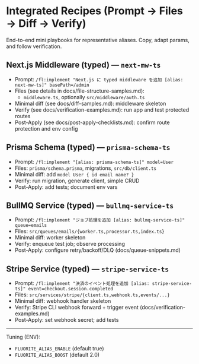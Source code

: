 # Integrated Recipes (Prompt → Files → Diff → Verify)

End-to-end mini playbooks for representative aliases. Copy, adapt params, and follow verification.

## Next.js Middleware (typed) — `next-mw-ts`
- Prompt: `/fl:implement "Next.js に typed middleware を追加 [alias: next-mw-ts]" basePath=/admin`
- Files (see details in docs/file-structure-samples.md):
  - `middleware.ts`, optionally `src/middleware/auth.ts`
- Minimal diff (see docs/diff-samples.md): middleware skeleton
- Verify (see docs/verification-examples.md): run app and test protected routes
- Post-Apply (see docs/post-apply-checklists.md): confirm route protection and env config

## Prisma Schema (typed) — `prisma-schema-ts`
- Prompt: `/fl:implement "[alias: prisma-schema-ts]" model=User`
- Files: `prisma/schema.prisma`, migrations, `src/db/client.ts`
- Minimal diff: add `model User { id email name? }`
- Verify: run migration, generate client, simple CRUD
- Post-Apply: add tests; document env vars

## BullMQ Service (typed) — `bullmq-service-ts`
- Prompt: `/fl:implement "ジョブ処理を追加 [alias: bullmq-service-ts]" queue=emails`
- Files: `src/queues/emails/{worker.ts,processor.ts,index.ts}`
- Minimal diff: worker skeleton
- Verify: enqueue test job; observe processing
- Post-Apply: configure retry/backoff/DLQ (docs/queue-snippets.md)

## Stripe Service (typed) — `stripe-service-ts`
- Prompt: `/fl:implement "決済のイベント処理を追加 [alias: stripe-service-ts]" event=checkout.session.completed`
- Files: `src/services/stripe/{client.ts,webhook.ts,events/...}`
- Minimal diff: webhook handler skeleton
- Verify: Stripe CLI webhook forward + trigger event (docs/verification-examples.md)
- Post-Apply: set webhook secret; add tests

---

Tuning (ENV):
- `FLUORITE_ALIAS_ENABLE` (default true)
- `FLUORITE_ALIAS_BOOST` (default 2.0)

